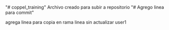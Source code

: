 "# coppel_training" 
Archivo creado para subir a repositorio
"# Agrego linea para commit" 

agrega linea para copia en rama
linea sin actualizar user1
